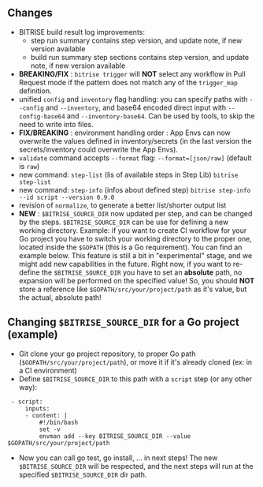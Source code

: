 ## Changes

* BITRISE build result log improvements:
    * step run summary contains step version, and update note, if new version available
    * build run summary step sections contains step version, and update note, if new version available
* __BREAKING/FIX__ : `bitrise trigger` will **NOT** select any workflow in Pull Request mode if the pattern does not match any of the `trigger_map` definition.
* unified `config` and `inventory` flag handling: you can specify paths with `--config` and `--inventory`, and base64 encoded direct input with `--config-base64` and `--inventory-base64`. Can be used by tools, to skip the need to write into files.
* __FIX/BREAKING__ : environment handling order : App Envs can now overwrite the values defined in inventory/secrets (in the last version the secrets/inventory could overwrite the App Envs).
* `validate` command accepts `--format` flag: `--format=[json/raw]` (default is `raw`)
* new command: `step-list` (lis of available steps in Step Lib) `bitrise step-list`
* new command: `step-info` (infos about defined step) `bitrise step-info --id script --version 0.9.0`
* revision of `normalize`, to generate a better list/shorter output list
* __NEW__ : `$BITRISE_SOURCE_DIR` now updated per step, and can be changed by the steps. `$BITRISE_SOURCE_DIR` can be use for defining a new working directory. Example: if you want to create CI workflow for your Go project you have to switch your working directory to the proper one, located inside the `$GOPATH` (this is a Go requirement). You can find an example below. This feature is still a bit in "experimental" stage, and we might add new capabilities in the future. Right now, if you want to re-define the `$BITRISE_SOURCE_DIR` you have to set an **absolute** path, no expansion will be performed on the specified value! So, you should **NOT** store a reference like `$GOPATH/src/your/project/path` as it's value, but the actual, absolute path!


## Changing `$BITRISE_SOURCE_DIR` for a Go project (example)

* Git clone your go project repository, to proper Go path (`$GOPATH/src/your/project/path`), or move it if it's already cloned (ex: in a CI environment)
* Define `$BITRISE_SOURCE_DIR` to this path
with a `script` step (or any other way):
```
 - script:
     inputs:
     - content: |
         #!/bin/bash
         set -v
         envman add --key BITRISE_SOURCE_DIR --value $GOPATH/src/your/project/path
```
* Now you can call go test, go install, ... in next steps! The new `$BITRISE_SOURCE_DIR` will be respected, and the next steps will run at the specified `$BITRISE_SOURCE_DIR` dir path.
